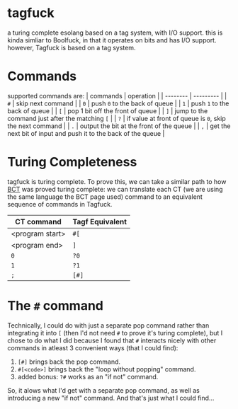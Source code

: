 # tagfuck
a turing complete esolang based on a tag system, with I/O support.
this is kinda simliar to Boolfuck, in that it operates on bits and has I/O support.
however, Tagfuck is based on a tag system.

# Commands

supported commands are:
| commands | operation |
| -------- | --------- |
| `#` | skip next command |
| `0` | push `0` to the back of queue |
| `1` | push `1` to the back of queue |
| `[` | pop 1 bit off the front of queue |
| `]` | jump to the command just after the matching `[` |
| `?` | if value at front of queue is `0`, skip the next command |
| `.` | output the bit at the front of the queue |
| `,` | get the next bit of input and push it to the back of the queue |

# Turing Completeness
tagfuck is turing complete. To prove this, we can take a similar path to how [BCT](https://esolangs.org/wiki/Bitwise_Cyclic_Tag) was proved turing complete: we can translate each CT (we are using the same language the BCT page used) command to an equivalent sequence of commands in Tagfuck.

| CT command | Tagf Equivalent |
| ---------- | --------------- |
| \<program start\> | `#[` |
| \<program end\> | `]` |
| `0` | `?0` |
| `1` | `?1` |
| `;` | `[#]` |

# The `#` command
Technically, I could do with just a separate pop command rather than integrating it into `[` (then I'd not need `#` to prove it's turing complete), but I chose to do what I did because I found that `#` interacts nicely with other commands in atleast 3 convenient ways (that I could find):
 1. `[#]` brings back the pop command.
 2. `#[<code>]` brings back the "loop without popping" command.
 3. added bonus: `?#` works as an "if not" command.

So, it alows what I'd get with a separate pop command, as well as introducing a new "if not" command. And that's just what I could find...
